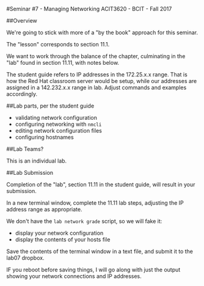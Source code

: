 #Seminar #7 - Managing Networking
ACIT3620 - BCIT - Fall 2017

##Overview

We're going to stick with more of a "by the book" approach for this seminar.

The "lesson" corresponds to section 11.1.

We want to work through the balance of the chapter, culminating in the "lab"
found in section 11.11, with notes below.

The student guide refers to IP addresses in the 172.25.x.x range.
That is how the Red Hat classroom server would be setup, while
our addresses are assigned in a 142.232.x.x range in lab.
Adjust commands and examples accordingly.

##Lab parts, per the student guide

- validating network configuration
- configuring networking with `nmcli`
- editing network configuration files
- configuring hostnames

##Lab Teams?

This is an individual lab.

##Lab Submission

Completion of the "lab", section 11.11 in the student guide, will result
in your submission.

In a new terminal window, complete the 11.11 lab steps, adjusting the IP
address range as appropriate.

We don't have the `lab network grade` script, so we will fake it:
- display your network configuration
- display the contents of your hosts file

Save the contents of the terminal window in a text file, and submit it to
the lab07 dropbox.

IF you reboot before saving things, I will go along with just the output 
showing your network connections and IP addresses.

